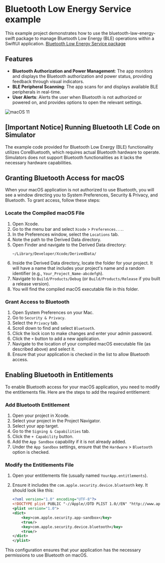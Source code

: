 
# Bluetooth Low Energy Service example

This example project demonstrates how to use the bluetooth-law-energy-swift package to manage Bluetooth Low Energy (BLE) operations within a SwiftUI application.
[Bluetooth Low Energy Service package](https://github.com/The-Igor/bluetooth-law-energy-swift)

## Features
- **Bluetooth Authorization and Power Management**: The app monitors and displays the Bluetooth authorization and power status, providing feedback through visual indicators.
- **BLE Peripheral Scanning**: The app scans for and displays available BLE peripherals in real-time.
- **User Alerts**: Alerts the user when Bluetooth is not authorized or powered on, and provides options to open the relevant settings.

 ![macOS 11](https://github.com/The-Igor/bluetooth-law-energy-swift/blob/main/img/ble_mac.png) 
 
## [Important Notice] Running Bluetooth LE Code on Simulator


The example code provided for Bluetooth Low Energy (BLE) functionality utilizes CoreBluetooth, which requires actual Bluetooth hardware to operate. Simulators does not support Bluetooth functionalities as it lacks the necessary hardware capabilities.

## Granting Bluetooth Access for macOS

When your macOS application is not authorized to use Bluetooth, you will see a window directing you to System Preferences, Security & Privacy, and Bluetooth. To grant access, follow these steps:

### Locate the Compiled macOS File

1. Open Xcode.
2. Go to the menu bar and select `Xcode` > `Preferences...`.
3. In the Preferences window, select the `Locations` tab.
4. Note the path to the Derived Data directory.
5. Open Finder and navigate to the Derived Data directory:
   ```shell
   ~/Library/Developer/Xcode/DerivedData/
   ```
6. Inside the Derived Data directory, locate the folder for your project. It will have a name that includes your project's name and a random identifier (e.g., `Your_Project_Name-abcdefgh`).
7. Navigate to `Build/Products/Debug` (or `Build/Products/Release` if you built a release version).
8. You will find the compiled macOS executable file in this folder.

### Grant Access to Bluetooth

1. Open System Preferences on your Mac.
2. Go to `Security & Privacy`.
3. Select the `Privacy` tab.
4. Scroll down to find and select `Bluetooth`.
5. Click the lock icon to make changes and enter your admin password.
6. Click the `+` button to add a new application.
7. Navigate to the location of your compiled macOS executable file (as described above) and select it.
8. Ensure that your application is checked in the list to allow Bluetooth access.

## Enabling Bluetooth in Entitlements

To enable Bluetooth access for your macOS application, you need to modify the entitlements file. Here are the steps to add the required entitlement:

### Add Bluetooth Entitlement

1. Open your project in Xcode.
2. Select your project in the Project Navigator.
3. Select your app target.
4. Go to the `Signing & Capabilities` tab.
5. Click the `+ Capability` button.
6. Add the `App Sandbox` capability if it is not already added.
7. Under the `App Sandbox` settings, ensure that the `Hardware` > `Bluetooth` option is checked.

### Modify the Entitlements File

1. Open your entitlements file (usually named `YourApp.entitlements`).
2. Ensure it includes the `com.apple.security.device.bluetooth` key. It should look like this:

   ```xml
   <?xml version="1.0" encoding="UTF-8"?>
   <!DOCTYPE plist PUBLIC "-//Apple//DTD PLIST 1.0//EN" "http://www.apple.com/DTDs/PropertyList-1.0.dtd">
   <plist version="1.0">
   <dict>
       <key>com.apple.security.app-sandbox</key>
       <true/>
       <key>com.apple.security.device.bluetooth</key>
       <true/>
   </dict>
   </plist>
   ```

This configuration ensures that your application has the necessary permissions to use Bluetooth on macOS.
